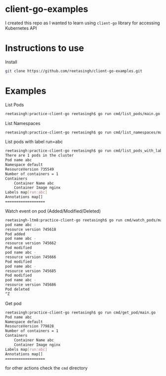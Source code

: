 # client-go-examples

I created this repo as I wanted to learn using ```client-go``` library for accessing Kubernetes API

# Instructions to use

Install
```bash
git clone https://github.com/reetasingh/client-go-examples.git
```

# Examples

List Pods

```bash
reetasingh:practice-client-go reetasingh$ go run cmd/list_pods/main.go 
```

List Namespaces

```bash
reetasingh:practice-client-go reetasingh$ go run cmd/list_namespaces/main.go 

```

List pods with label run=abc
```bash
reetasingh:practice-client-go reetasingh$ go run cmd/list_pods_with_label_in_namespace/main.go 
There are 1 pods in the cluster
Pod name abc
Namespace default
ResourceVersion 735549
Number of containers = 1
Containers
    Container Name abc
    Container Image nginx
Labels map[run:abc]
Annotations map[]
==================
```

Watch event on pod (Added/Modified/Deleted)
```bash
reetasingh-ltm8:practice-client-go reetasingh$ go run cmd/watch_pods/main.go 
pod name abc - 
resource version 745618
Pod added
pod name abc - 
resource version 745662
Pod modified
pod name abc - 
resource version 745666
Pod modified
pod name abc - 
resource version 745685
Pod modified
pod name abc - 
resource version 745686
Pod deleted
^Z

```

Get pod 
```bash
reetasingh:practice-client-go reetasingh$ go run cmd/get_pod/main.go 
Pod name abc
Namespace default
ResourceVersion 779828
Number of containers = 1
Containers
    Container Name abc
    Container Image nginx
Labels map[run:abc]
Annotations map[]
==================

```

for other actions check the ```cmd``` directory




